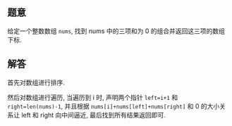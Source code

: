 ## 题意

给定一个整数数组 `nums`, 找到 nums 中的三项和为 0 的组合并返回这三项的数组下标.

## 解答

首先对数组进行排序.

然后对数组进行遍历, 当遍历到 i 时, 声明两个指针 `left=i+1` 和 `right=len(nums)-1`, 并且根据 `nums[i]+nums[left]+nums[right]` 和 0 的大小关系让 left 和 right 向中间逼近, 最后找到所有结果返回即可.